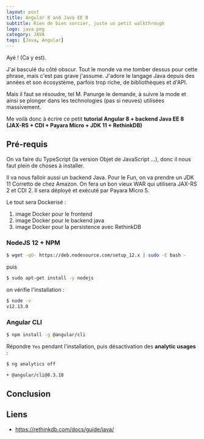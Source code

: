 ```yaml
---
layout: post
title: Angular 8 and Java EE 8
subtitle: Rien de bien sorcier, juste un petit walkthrough
logo: java.png
category: JAVA
tags: [Java, Angular]
---
```


<div class="intro" markdown='1'>

Ayé ! (Ca y est).

J'ai basculé du côté obscur. Tout le monde va me tomber dessus pour cette phrase, mais c'est pas grave j'assume.
J'adore le langage Java depuis des années et son écosystème, parfois trop riche, de bibliothèques et d'API.

Mais il faut se résoudre, tel M. Panurge le demande, à suivre la mode et ainsi se plonger dans les technologies (pas si neuves) utilisées massivement.

Me voilà donc à écrire ce petit **tutorial Angular 8 + backend Java EE 8 (JAX-RS + CDI + Payara Micro + JDK 11 + RethinkDB)**

</div>
<!--excerpt-->


## Pré-requis

On va faire du TypeScript (la version Objet de JavaScript ...), donc il nous faut plein de choses à installer.

Il va nous falloir aussi un backend Java. Pour le Fun, on va prendre un JDK 11 Corretto de chez Amazon.
On fera un bon vieux WAR qui utilisera JAX-RS 2 et CDI 2. Il sera déployé et exécuté par Payara Micro 5.

Le tout sera Dockerisé :

1. image Docker pour le frontend
2. image Docker pour le backend java 
3. image Docker pour la persistence avec RethinkDB


### NodeJS 12 + NPM

```bash
$ wget -qO- https://deb.nodesource.com/setup_12.x | sudo -E bash -
```

puis

```bash
$ sudo apt-get install -y nodejs
```

on vérifie l'installation :

```bash
$ node -v
v12.13.0
```

### Angular CLI 

```bash
$ npm install -g @angular/cli
```

Répondre `Yes` pendant l'installation, puis désactivation des **analytic usages** :

```bash
$ ng analytics off

+ @angular/cli@8.3.18
```

## Conclusion

## Liens

* <https://rethinkdb.com/docs/guide/java/>


